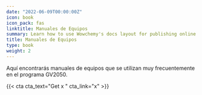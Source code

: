 ```yaml
---
date: "2022-06-09T00:00:00Z"
icon: book
icon_pack: fas
linktitle: Manuales de Equipos
summary: Learn how to use Wowchemy's docs layout for publishing online courses, software documentation, and tutorials.
title: Manuales de Equipos
type: book
weight: 2
---
```


 Aquí encontrarás manuales de equipos que se utilizan muy frecuentemente en el programa GV2050.
 
 {{< cta cta_text="Get x " cta_link="x" >}}